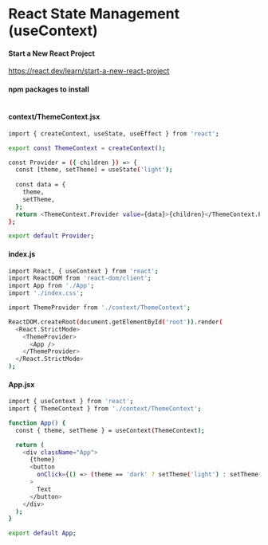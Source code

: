 # React State Management (useContext)

#### Start a New React Project
https://react.dev/learn/start-a-new-react-project

#### npm packages to install
```sh

```

#### context/ThemeContext.jsx
```sh
import { createContext, useState, useEffect } from 'react';

export const ThemeContext = createContext();

const Provider = ({ children }) => {
  const [theme, setTheme] = useState('light');
  
  const data = {
    theme,
    setTheme,
  };
  return <ThemeContext.Provider value={data}>{children}</ThemeContext.Provider>;
};

export default Provider;

```

#### index.js
```sh
import React, { useContext } from 'react';
import ReactDOM from 'react-dom/client';
import App from './App';
import './index.css';

import ThemeProvider from './context/ThemeContext';

ReactDOM.createRoot(document.getElementById('root')).render(
  <React.StrictMode>
    <ThemeProvider>
      <App />
    </ThemeProvider>
  </React.StrictMode>
);
```

#### App.jsx
```sh
import { useContext } from 'react';
import { ThemeContext } from './context/ThemeContext';

function App() {
  const { theme, setTheme } = useContext(ThemeContext);

  return (
    <div className="App">
      {theme}
      <button
        onClick={() => (theme == 'dark' ? setTheme('light') : setTheme('dark'))}
      >
        Text
      </button>
    </div>
  );
}

export default App;

```


